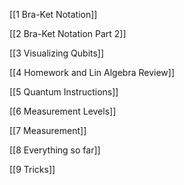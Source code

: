 
[[1 Bra-Ket Notation]]

[[2 Bra-Ket Notation Part 2]]

[[3 Visualizing Qubits]]

[[4 Homework and Lin Algebra Review]]

[[5 Quantum Instructions]]

[[6 Measurement Levels]]

[[7 Measurement]]

[[8 Everything so far]]

[[9 Tricks]]